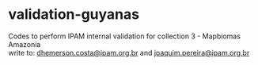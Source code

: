# validation-guyanas
Codes to perform IPAM internal validation for collection 3 - Mapbiomas Amazonia  \
write to: dhemerson.costa@ipam.org.br and joaquim.pereira@ipam.org.br
